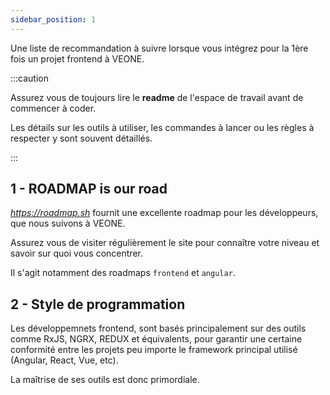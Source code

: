 ```yaml
---
sidebar_position: 1
---
```


Une liste de recommandation à suivre lorsque vous intégrez pour la 1ère fois un projet frontend à VEONE.

:::caution

Assurez vous de toujours lire le **readme** de l'espace de travail avant de commencer à coder.

Les détails sur les outils à utiliser, les commandes à lancer ou les règles à respecter y sont souvent détaillés.

:::

## 1 - ROADMAP is our road

*<https://roadmap.sh>* fournit une excellente roadmap pour les développeurs, que nous suivons à VEONE.

Assurez vous de visiter régulièrement le site pour connaître votre niveau et savoir sur quoi vous concentrer.

Il s'agit notamment des roadmaps `frontend` et `angular`.

## 2 - Style de programmation

Les développemnets frontend, sont basés principalement sur des outils comme RxJS, NGRX, REDUX et équivalents, pour garantir une certaine conformité entre les projets peu importe le framework principal utilisé (Angular, React, Vue, etc).

La maîtrise de ses outils est donc primordiale.
